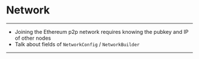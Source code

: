 # Network

---

- Joining the Ethereum p2p network requires knowing the pubkey and IP of other nodes
- Talk about fields of `NetworkConfig` / `NetworkBuilder`


---
